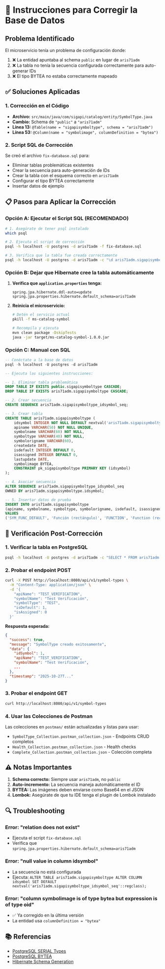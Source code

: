 # 🔧 Instrucciones para Corregir la Base de Datos

## Problema Identificado

El microservicio tenía un problema de configuración donde:
1. ❌ La entidad apuntaba al schema `public` en lugar de `aris71adm`
2. ❌ La tabla no tenía la secuencia configurada correctamente para auto-generar IDs
3. ❌ El tipo BYTEA no estaba correctamente mapeado

## ✅ Soluciones Aplicadas

### 1. Corrección en el Código
- **Archivo:** `src/main/java/com/sigapi/catalog/entity/SymbolType.java`
- **Cambio:** Schema de `"public"` a `"aris71adm"`
- **Línea 13:** `@Table(name = "sigapisymboltype", schema = "aris71adm")`
- **Línea 53:** `@Column(name = "symbolimage", columnDefinition = "bytea")`

### 2. Script SQL de Corrección
Se creó el archivo `fix-database.sql` para:
- Eliminar tablas problemáticas existentes
- Crear la secuencia para auto-generación de IDs
- Crear la tabla con el esquema correcto en `aris71adm`
- Configurar el tipo BYTEA correctamente
- Insertar datos de ejemplo

## 📋 Pasos para Aplicar la Corrección

### Opción A: Ejecutar el Script SQL (RECOMENDADO)

```bash
# 1. Asegúrate de tener psql instalado
which psql

# 2. Ejecuta el script de corrección
psql -h localhost -U postgres -d aris71adm -f fix-database.sql

# 3. Verifica que la tabla fue creada correctamente
psql -h localhost -U postgres -d aris71adm -c "\d aris71adm.sigapisymboltype"
```

### Opción B: Dejar que Hibernate cree la tabla automáticamente

1. **Verifica que `application.properties` tenga:**
   ```properties
   spring.jpa.hibernate.ddl-auto=update
   spring.jpa.properties.hibernate.default_schema=aris71adm
   ```

2. **Reinicia el microservicio:**
   ```bash
   # Detén el servicio actual
   pkill -f ms-catalog-symbol
   
   # Recompila y ejecuta
   mvn clean package -DskipTests
   java -jar target/ms-catalog-symbol-1.0.0.jar
   ```

### Opción C: Manual con SQL

```sql
-- Conéctate a la base de datos
psql -h localhost -U postgres -d aris71adm

-- Ejecuta las siguientes instrucciones:

-- 1. Eliminar tabla problemática
DROP TABLE IF EXISTS public.sigapisymboltype CASCADE;
DROP TABLE IF EXISTS aris71adm.sigapisymboltype CASCADE;

-- 2. Crear secuencia
CREATE SEQUENCE aris71adm.sigapisymboltype_idsymbol_seq;

-- 3. Crear tabla
CREATE TABLE aris71adm.sigapisymboltype (
    idsymbol INTEGER NOT NULL DEFAULT nextval('aris71adm.sigapisymboltype_idsymbol_seq'::regclass),
    apiname VARCHAR(50) NOT NULL UNIQUE,
    symbolname VARCHAR(60) NOT NULL,
    symboltype VARCHAR(40) NOT NULL,
    symbolorigname VARCHAR(60),
    createdate DATE,
    isdefault INTEGER DEFAULT 0,
    isassigned INTEGER DEFAULT 0,
    lastupdate DATE,
    symbolimage BYTEA,
    CONSTRAINT pk_sigapisymboltype PRIMARY KEY (idsymbol)
);

-- 4. Asociar secuencia
ALTER SEQUENCE aris71adm.sigapisymboltype_idsymbol_seq 
OWNED BY aris71adm.sigapisymboltype.idsymbol;

-- 5. Insertar datos de prueba
INSERT INTO aris71adm.sigapisymboltype 
(apiname, symbolname, symboltype, symbolorigname, isdefault, isassigned, createdate)
VALUES 
('SYM_FUNC_DEFAULT', 'Función (rectángulo)', 'FUNCTION', 'Function (rectangle)', 1, 1, CURRENT_DATE);
```

## 🧪 Verificación Post-Corrección

### 1. Verificar la tabla en PostgreSQL

```bash
psql -h localhost -U postgres -d aris71adm -c "SELECT * FROM aris71adm.sigapisymboltype;"
```

### 2. Probar el endpoint POST

```bash
curl -X POST http://localhost:8080/api/v1/symbol-types \
  -H "Content-Type: application/json" \
  -d '{
    "apiName": "TEST_VERIFICATION",
    "symbolName": "Test Verificación",
    "symbolType": "TEST",
    "isDefault": 1,
    "isAssigned": 0
  }'
```

**Respuesta esperada:**
```json
{
  "success": true,
  "message": "SymbolType creado exitosamente",
  "data": {
    "idSymbol": 1,
    "apiName": "TEST_VERIFICATION",
    "symbolName": "Test Verificación",
    ...
  },
  "timestamp": "2025-10-27T..."
}
```

### 3. Probar el endpoint GET

```bash
curl http://localhost:8080/api/v1/symbol-types
```

### 4. Usar las Colecciones de Postman

Las colecciones en `postman/` están actualizadas y listas para usar:
- `SymbolType_Collection.postman_collection.json` - Endpoints CRUD completos
- `Health_Collection.postman_collection.json` - Health checks
- `Complete_Collection.postman_collection.json` - Colección completa

## ⚠️ Notas Importantes

1. **Schema correcto:** Siempre usar `aris71adm`, no `public`
2. **Auto-incremento:** La secuencia maneja automáticamente el ID
3. **BYTEA:** Las imágenes deben enviarse como Base64 en el JSON
4. **Lombok:** Asegúrate de que tu IDE tenga el plugin de Lombok instalado

## 🔍 Troubleshooting

### Error: "relation does not exist"
- Ejecuta el script `fix-database.sql`
- Verifica que `spring.jpa.properties.hibernate.default_schema=aris71adm`

### Error: "null value in column idsymbol"
- La secuencia no está configurada
- Ejecuta: `ALTER TABLE aris71adm.sigapisymboltype ALTER COLUMN idsymbol SET DEFAULT nextval('aris71adm.sigapisymboltype_idsymbol_seq'::regclass);`

### Error: "column symbolimage is of type bytea but expression is of type oid"
- ✅ Ya corregido en la última versión
- La entidad usa `columnDefinition = "bytea"`

## 📚 Referencias

- [PostgreSQL SERIAL Types](https://www.postgresql.org/docs/current/datatype-numeric.html#DATATYPE-SERIAL)
- [PostgreSQL BYTEA](https://www.postgresql.org/docs/current/datatype-binary.html)
- [Hibernate Schema Generation](https://docs.jboss.org/hibernate/orm/5.6/userguide/html_single/Hibernate_User_Guide.html#schema-generation)

